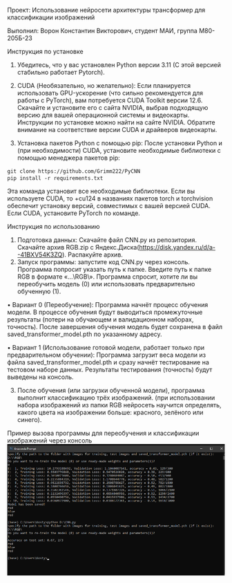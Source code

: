 Проект: Использование нейросети архитектуры трансформер для классификации изображений

Выполнил: Ворон Константин Викторович, студент МАИ, группа М80-205Б-23

Инструкция по установке

1.	Убедитесь, что у вас установлен Python версии 3.11 (С этой версией стабильно работает Pytorch).  
2.	 CUDA (Необязательно, но желательно):
Если планируется использовать GPU-ускорение (что сильно рекомендуется для работы с PyTorch), вам потребуется CUDA
Toolkit версии 12.6. Скачайте и установите его с сайта NVIDIA, выбрав подходящую версию для вашей операционной системы и
видеокарты.  Инструкции по установке можно найти на сайте NVIDIA. Обратите внимание на соответствие версии CUDA и
драйверов видеокарты.

4.	 Установка пакетов Python с помощью pip:
После установки Python и (при необходимости) CUDA, установите необходимые библиотеки с помощью менеджера пакетов pip:

	git clone https://github.com/Grimm222/PyCNN
	pip install -r requirements.txt

Эта команда установит все необходимые библиотеки.  Если вы используете CUDA, то +cu124 в названиях пакетов torch и 
torchvision обеспечит установку версий, совместимых с вашей версией CUDA. Если CUDA, установите PyTorсh по команде.

Инструкция по использованию
1.	 Подготовка данных: Скачайте файл CNN.py из репозитория. Скачайте архив RGB.zip с Яндекс.Диска(https://disk.yandex.ru/d/a--41BXV54K3ZQ). Распакуйте архив.
2.	Запуск программы: запустите код CNN.py через консоль. Программа попросит указать путь к папке. Введите путь к папке RGB в формате «…\RGB\». Программа спросит, хотите ли вы переобучить модель (0) или использовать предварительно обученную (1).

•	Вариант 0 (Переобучение): Программа начнёт процесс обучения модели. В процессе обучения будут выводиться промежуточные результаты (потери на обучающем и валидационном наборах, точность). После завершения обучения модель будет сохранена в файл saved_transformer_model.pth по указанному адресу.

•	Вариант 1 (Использование готовой модели, работает только при предварительном обучении): Программа загрузит веса модели из файла saved_transformer_model.pth и сразу начнёт тестирование на тестовом наборе данных. Результаты тестирования (точность) будут выведены на консоль.

3.	После обучения (или загрузки обученной модели), программа выполнит классификацию трёх изображений. (при использовании набора изображений из папки RGB нейросеть научится определять, какого цвета на изображении больше: красного, зелёного или синего).

Пример вызова программы для переобучения и классификации изображений через консоль
![1](./data/example.png)

